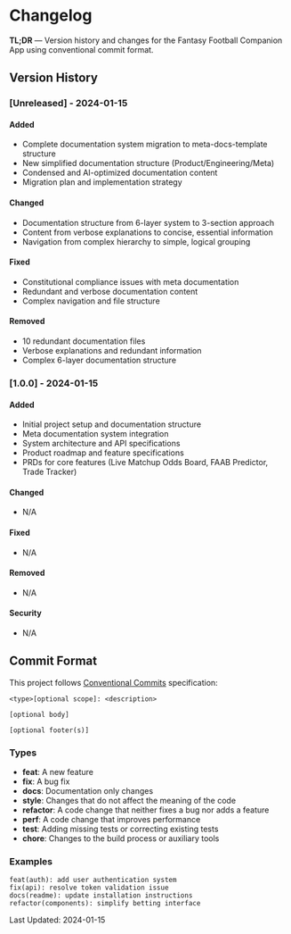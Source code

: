 # Changelog

**TL;DR** — Version history and changes for the Fantasy Football Companion App using conventional commit format.

## Version History

### [Unreleased] - 2024-01-15

#### Added
- Complete documentation system migration to meta-docs-template structure
- New simplified documentation structure (Product/Engineering/Meta)
- Condensed and AI-optimized documentation content
- Migration plan and implementation strategy

#### Changed
- Documentation structure from 6-layer system to 3-section approach
- Content from verbose explanations to concise, essential information
- Navigation from complex hierarchy to simple, logical grouping

#### Fixed
- Constitutional compliance issues with meta documentation
- Redundant and verbose documentation content
- Complex navigation and file structure

#### Removed
- 10 redundant documentation files
- Verbose explanations and redundant information
- Complex 6-layer documentation structure

### [1.0.0] - 2024-01-15

#### Added
- Initial project setup and documentation structure
- Meta documentation system integration
- System architecture and API specifications
- Product roadmap and feature specifications
- PRDs for core features (Live Matchup Odds Board, FAAB Predictor, Trade Tracker)

#### Changed
- N/A

#### Fixed
- N/A

#### Removed
- N/A

#### Security
- N/A

## Commit Format

This project follows [Conventional Commits](https://www.conventionalcommits.org/) specification:

```
<type>[optional scope]: <description>

[optional body]

[optional footer(s)]
```

### Types
- **feat**: A new feature
- **fix**: A bug fix
- **docs**: Documentation only changes
- **style**: Changes that do not affect the meaning of the code
- **refactor**: A code change that neither fixes a bug nor adds a feature
- **perf**: A code change that improves performance
- **test**: Adding missing tests or correcting existing tests
- **chore**: Changes to the build process or auxiliary tools

### Examples
```
feat(auth): add user authentication system
fix(api): resolve token validation issue
docs(readme): update installation instructions
refactor(components): simplify betting interface
```

Last Updated: 2024-01-15
